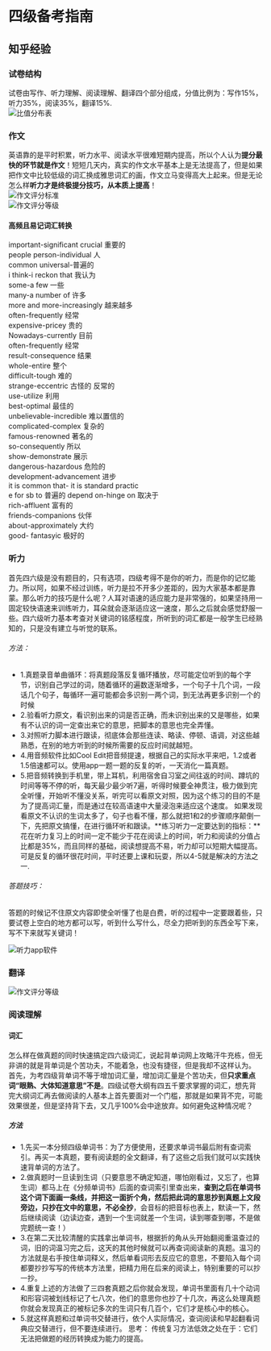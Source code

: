 # 四级备考指南
## 知乎经验
### 试卷结构
试卷由写作、听力理解、阅读理解、翻译四个部分组成，分值比例为：写作15%，听力35%，阅读35%，翻译15%.<br>
![比值分布表](http://www.233.com/NewsFiles/2016-3/23/sijitixing.jpg)<br>

### 作文
英语靠的是平时积累，听力水平、阅读水平很难短期内提高，所以个人认为**提分最快的环节就是作文**！短短几天内，真实的作文水平基本上是无法提高了，但是如果把作文中比较低级的词汇换成雅思词汇的画，作文立马变得高大上起来。但是无论怎么样**听力才是终极提分技巧，从本质上提高**！<br>
![作文评分标准](https://pic1.zhimg.com/80/7d7a379aafc02b0204d68a171e03ee20_hd.jpg)<br>
![作文评分等级](http://www.233.com/NewsFiles/2016-5/31/11.png)
#### 高频且易记词汇转换
important-significant crucial 重要的<br>
people person-individual 人<br>
common universal-普遍的<br>
i think-i reckon that 我认为<br>
some-a few 一些<br>
many-a number of 许多<br>
more and more-increasingly 越来越多<br>
often-frequently 经常<br>
expensive-pricey 贵的<br>
Nowadays-currently 目前<br>
often-frequently 经常<br>
result-consequence 结果<br>
whole-entire 整个<br>
difficult-tough 难的<br>
strange-eccentric 古怪的 反常的<br>
use-utilize 利用<br>
best-optimal 最佳的<br>
unbelievable-incredible 难以置信的<br>
complicated-complex 复杂的<br>
famous-renowned 著名的<br>
so-consequently 所以<br>
show-demonstrate 展示<br>
dangerous-hazardous 危险的<br>
development-advancement 进步<br>
it is common that- it is standard practic<br>e for sb to 普遍的
depend on-hinge on 取决于<br>
rich-affluent 富有的<br>
friends-companions 伙伴<br>
about-approximately 大约<br>
good- fantasyic 极好的<br>

### 听力
首先四六级是没有题目的，只有选项，四级考得不是你的听力，而是你的记忆能力。所以阿，如果不经过训练，听力是拉不开多少差距的，因为大家基本都是靠蒙。那么听力的技巧是什么呢？人耳对语速的适应能力是非常强的，如果坚持用一固定较快语速来训练听力，耳朵就会逐渐适应这一速度，那么之后就会感觉舒服一些。四六级听力基本考查对关键词的铭感程度，所听到的词汇都是一般学生已经熟知的，只是没有建立与听觉的联系。<br>
###### 方法：
- 1.真题录音单曲循环：将真题段落反复循环播放，尽可能定位听到的每个字节，识别自己学过的词，随着循环的遍数逐渐增多，一个句子十几个词，一段话几个句子，每循环一遍可能都会多识别一两个词，到无法再更多识别一个的时候
- 2.验看听力原文，看识别出来的词是否正确，而未识别出来的又是哪些，如果有不认识的词一定查出来它的意思，把脚本的意思也完全弄懂。
- 3.对照听力脚本进行跟读，彻底体会那些连读、略读、停顿、语调，对这些越熟悉，在别的地方听到的时候所需要的反应时间就越短。
- 4.用音频软件比如Cool Edit把音频提速，根据自己的实际水平来吧，1.2或者1.5倍速都可以。使用app一题一题的反复的听，一天消化一篇真题。
- 5.把音频转换到手机里，带上耳机，利用宿舍自习室之间往返的时间、蹲坑的时间等等不停的听，每天最少最少听7遍，听得时候要全神贯注，极力做到完全听懂，开始听不懂没关系，听完可以看原文对照，因为这个练习的目的不是为了提高词汇量，而是通过在较高语速中大量浸泡来适应这个速度。
如果发现看原文不认识的生词太多了，句子也看不懂，那么就把1和2的步骤顺序颠倒一下，先把原文搞懂，在进行循环听和跟读。**练习听力一定要达到的指标：**花在听力复习上的时间一定不能少于花在阅读上的时间，听力和阅读的分值占比都是35%，而且同样的基础，阅读想提高不易，听力却可以短期大幅提高。可是反复的循环很花时间，平时还要上课和玩耍，所以4-5就是解决的方法之一.
###### 答题技巧：
答题的时候记不住原文内容即使全听懂了也是白费，听的过程中一定要跟着些，只要试卷上空白的地方都可以写，听到什么写什么，尽全力把听到的东西全写下来，写不下来就写关键词！

![听力app软件](https://pic3.zhimg.com/80/v2-b3f8d1f928cc90f2b79f0085e6b48426_hd.jpg)

### 翻译
![作文评分等级](http://www.233.com/NewsFiles/2016-5/31/22.png)

### 阅读理解
#### 词汇
怎么样在做真题的同时快速搞定四六级词汇，说起背单词网上攻略汗牛充栋，但无非讲的就是背单词是个苦功夫，不能着急，也没有捷径，但是我却不这样认为。<br>
首先，为考四级背单词不等于增加词汇量，增加词汇量是个苦功夫，但**只求重点词“眼熟、大体知道意思”不是**。四级试卷大纲有四五千要求掌握的词汇，想先背完大纲词汇再去做阅读的人基本上首先要面对一个门槛，那就是如果背不完，可能效果很差，但是坚持背下去，又几乎100%会中途放弃。如何避免这种情况呢？
##### 方法
- 1.先买一本分频四级单词书：为了方便使用，还要求单词书最后附有查词索引。再买一本真题，要有阅读题的全文翻译，有了这些之后我们就可以实践快速背单词的方法了。
- 2.做真题时一旦读到生词（只要意思不确定知道，哪怕刚看过，又忘了，也算生词）都马上在《分频单词书》后面的查词索引里查出来，**查到之后在单词书这个词下面画一条线，并把这一面折个角，然后把此词的意思抄到真题上文段旁边，只抄在文中的意思，不必全抄**，会音标的把音标也表上，默读一下，然后继续阅读（边读边查，遇到一个生词就差一个生词，读到哪查到哪，不是做完题统一查！）
- 3.在第二天比较清醒的实践拿出单词书，根据折的角从头开始翻阅重温查过的词，旧的词温习完之后，这天的其他时候就可以再查词阅读新的真题。温习的方法就是右手按住单词释义，然后单看词形去反应它的意思，不要陷入每个词都要抄抄写写的传统本方法里，把精力用在后来的阅读上，特别重要的可以抄一抄。
- 4.重复上述的方法做了三四套真题之后你就会发现，单词书里面有几十个动词和形容词被划线标记了七八次，他们的意思你也抄了十几次，再这么处理真题你就会发现真正的被标记多次的生词只有几百个，它们才是核心中的核心。
- 5.就这样真题和过单词书交替进行，依个人实际情况，查词阅读和早起翻看词典应交替进行，但不要连续进行。
思考：
传统复习方法低效之处在于：它们无法把做题的经历转换成为能力的提高。
